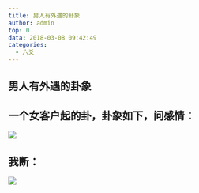 ```yaml
---
title: 男人有外遇的卦象
author: admin
top: 0
data: 2018-03-08 09:42:49
categories: 
  - 六爻
---
```

**男人有外遇的卦象**
--------



## 一个女客户起的卦，卦象如下，问感情： ##

![](http://fs-image.pull.net.cn/18-3-8/18077282.jpg!800)

## 我断： ##
![](http://fs-image.pull.net.cn/18-3-8/71850319.jpg!800)
